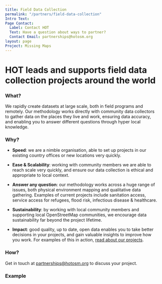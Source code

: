 ```yaml
---
title: Field Data Collection
permalink: "/partners/field-data-collection"
Intro Text: 
Page Contact:
  Label: Contact HOT
  Text: Have a question about ways to partner?
  Contact Email: partnerships@hotosm.org
layout: page
Project: Missing Maps
---
```


# HOT leads and supports field data collection projects around the world

### What?

We rapidly create datasets at large scale, both in field programs and remotely. Our methodology works directly with community data collectors to gather data on the places they live and work, ensuring data accuracy, and enabling you to answer different questions through hyper local knowledge.

### Why?

* **Speed**: we are a nimble organisation, able to set up projects in our existing country offices or new locations very quickly.

* **Ease & Scalability**: working with community members we are able to reach scale very quickly, and ensure our data collection is ethical and appropriate to local context.

* **Answer any question**: our methodology works across a huge range of issues, both physical environment mapping and qualitative data gathering. Examples of current projects include sanitation access, service access for refugees, flood risk, infectious disease & healthcare.

* **Sustainability**: by working with local community members and supporting local OpenStreetMap communities, we encourage data sustainability far beyond the project lifetime.

* **Impact**: good quality, up to date, open data enables you to take better decisions in your projects, and gain valuable insights to improve how you work. For examples of this in action, [read about our projects](http://www-dev.hotosm.org/our-work).

### How?

Get in touch at [partnerships@hotosm.org](mailto:partnerships@hotosm.org) to discuss your project.

### Example